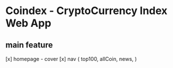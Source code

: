 # **Coindex** - CryptoCurrency Index Web App
## main feature
[x] homepage - cover
[x] nav ( top100, allCoin, news, )